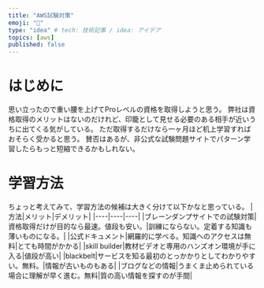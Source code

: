 ```yaml
---
title: "AWS試験対策"
emoji: "🐷"
type: "idea" # tech: 技術記事 / idea: アイデア
topics: [aws]
published: false
---
```

# はじめに
思い立ったので重い腰を上げてProレベルの資格を取得しようと思う。
弊社は資格取得のメリットはないのだけれど、印籠として見せる必要のある相手が近いうちに出てくる気がしている。
ただ取得するだけなら一ヶ月ほど机上学習すればおそらく受かると思う。
賛否はあるが、非公式な試験問題サイトでパターン学習したらもっと短縮できるかもしれない。

# 学習方法
ちょっと考えてみて、学習方法の候補は大きく分けて以下かなと思っている。
|方法|メリット|デメリット|
|----|----|----|
|ブレーンダンプサイトでの試験対策|資格取得だけが目的なら最速。値段も安い。|訓練にならない。定着する知識も薄いものになる。|
|公式ドキュメント|網羅的に学べる。知識へのアクセスは無料|とても時間がかかる|
|skill builder|教材ビデオと専用のハンズオン環境が手に入る|値段が高い|
|blackbelt|サービスを知る最初のとっかかりとしてわかりやすい。無料。|情報が古いものもある|
|ブログなどの情報|うまくま止められている場合に理解が早く進む。無料|質の高い情報を探すのが手間|
